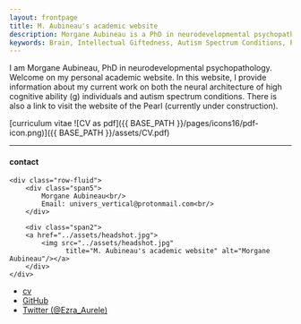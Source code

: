 ```yaml
---
layout: frontpage
title: M. Aubineau's academic website
description: Morgane Aubineau is a PhD in neurodevelopmental psychopathology. She's an avid learner, passionate about brain research.
keywords: Brain, Intellectual Giftedness, Autism Spectrum Conditions, Polymathy
---
```


I am Morgane Aubineau, PhD in neurodevelopmental psychopathology. Welcome on my personal academic website.
In this website, I provide information about my current work on both the neural architecture of high cognitive ability (g) individuals and autism spectrum conditions. There is also a link to visit the website of the Pearl (currently under construction).

[curriculum vitae ![CV as pdf]({{ BASE_PATH }}/pages/icons16/pdf-icon.png)]({{ BASE_PATH }}/assets/CV.pdf)<br/>


---


<div class="container">
<h4><a name="contact"></a>contact</h4>

    <div class="row-fluid">
        <div class="span5">
            Morgane Aubineau<br/>
            Email: univers_vertical@protonmail.com<br/>
        </div>

        <div class="span2">
        <a href="../assets/headshot.jpg">
            <img src="../assets/headshot.jpg"
                  title="M. Aubineau's academic website" alt="Morgane Aubineau"/></a>
        </div>
    </div>
</div>

<div class="navbar">
  <div class="navbar-inner">
      <ul class="nav">
          <li><a href="{{ BASE_PATH }}/assets/CV.pdf">cv</a></li>
          <li><a href="https://github.com/morgane-aubineau">GitHub</a></li>
          <li><a href="https://twitter.com/Ezra_Aurele">Twitter (@Ezra_Aurele)</a></li>
      </ul>
  </div>
</div>

